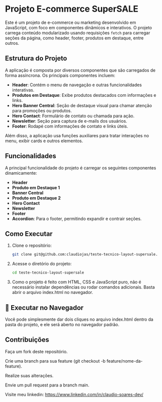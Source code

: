# Projeto E-commerce SuperSALE

Este é um projeto de e-commerce ou marketing desenvolvido em JavaScript, com foco em componentes dinâmicos e interativos. O projeto carrega conteúdo modularizado usando requisições `fetch` para carregar seções da página, como header, footer, produtos em destaque, entre outros.

## Estrutura do Projeto

A aplicação é composta por diversos componentes que são carregados de forma assíncrona. Os principais componentes incluem:

- **Header**: Contém o menu de navegação e outras funcionalidades interativas.
- **Produtos em Destaque**: Exibe produtos destacados com informações e links.
- **Hero Banner Central**: Seção de destaque visual para chamar atenção para promoções ou produtos.
- **Hero Contact**: Formulário de contato ou chamada para ação.
- **Newsletter**: Seção para captura de e-mails dos usuários.
- **Footer**: Rodapé com informações de contato e links úteis.

Além disso, a aplicação usa funções auxiliares para tratar interações no menu, exibir cards e outros elementos.

## Funcionalidades

A principal funcionalidade do projeto é carregar os seguintes componentes dinamicamente:

- **Header**
- **Produto em Destaque 1**
- **Banner Central**
- **Produto em Destaque 2**
- **Hero Contact**
- **Newsletter**
- **Footer**
- **Accordion**: Para o footer, permitindo expandir e contrair seções.


## Como Executar

1. Clone o repositório:
   ```bash
   git clone git@github.com:claudiojas/teste-tecnico-layout-supersale.git
   ```
2. Acesse o diretório do projeto:
   ```bash
   cd teste-tecnico-layout-supersale
   ```
3. Como o projeto é feito com HTML, CSS e JavaScript puro, não é necessário instalar dependências ou rodar comandos adicionais. Basta abrir o arquivo index.html no navegador.

## 📂 Executar no Navegador
   Você pode simplesmente dar dois cliques no arquivo index.html dentro da pasta do projeto, e ele será aberto no navegador padrão.

   
## Contribuições

Faça um fork deste repositório.

Crie uma branch para sua feature (git checkout -b feature/nome-da-feature).

Realize suas alterações.

Envie um pull request para a branch main.

Visite meu linkedin: https://www.linkedin.com/in/claudio-soares-dev/
